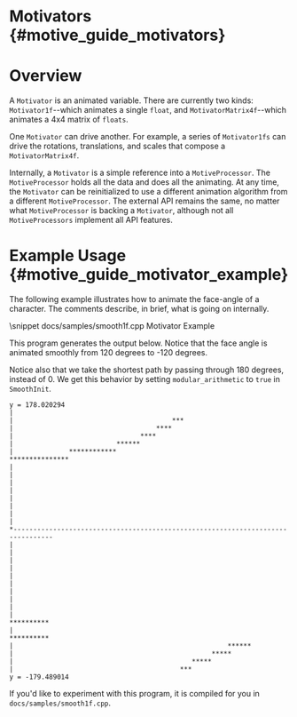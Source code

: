 Motivators   {#motive_guide_motivators}
==========

# Overview

A `Motivator` is an animated variable. There are currently two kinds:
`Motivator1f`--which animates a single `float`, and `MotivatorMatrix4f`--which
animates a 4x4 matrix of `floats`.

One `Motivator` can drive another. For example, a series of `Motivator1fs` can
drive the rotations, translations, and scales that compose a
`MotivatorMatrix4f`.

Internally, a `Motivator` is a simple reference into a `MotiveProcessor`. The
`MotiveProcessor` holds all the data and does all the animating. At any time,
the `Motivator` can be reinitialized to use a different animation algorithm
from a different `MotiveProcessor`. The external API remains the same,
no matter what `MotiveProcessor` is backing a `Motivator`, although not all
`MotiveProcessors` implement all API features.


# Example Usage   {#motive_guide_motivator_example}

The following example illustrates how to animate the face-angle of a character.
The comments describe, in brief, what is going on internally.

\snippet docs/samples/smooth1f.cpp Motivator Example

This program generates the output below. Notice that the face angle is
animated smoothly from 120 degrees to -120 degrees.

Notice also that we take the shortest path by passing through 180 degrees,
instead of 0. We get this behavior by setting `modular_arithmetic` to `true`
in `SmoothInit`.

    y = 178.020294
    |
    |                                        ***
    |                                    ****
    |                                ****
    |                          ******
    |              ************
    ***************
    |
    |
    |
    |
    |
    |
    |
    |
    *--------------------------------------------------------------------------------
    |
    |
    |
    |
    |
    |
    |
    |
    |
    |                                                                     **********
    |                                                            **********
    |                                                      ******
    |                                                  *****
    |                                             *****
    |                                          ***
    y = -179.489014

If you'd like to experiment with this program, it is compiled for you in
`docs/samples/smooth1f.cpp`.